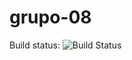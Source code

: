 # grupo-08

Build status: ![Build Status](https://api.travis-ci.org/TP0602-08/grupo-08.svg?branch=master)
